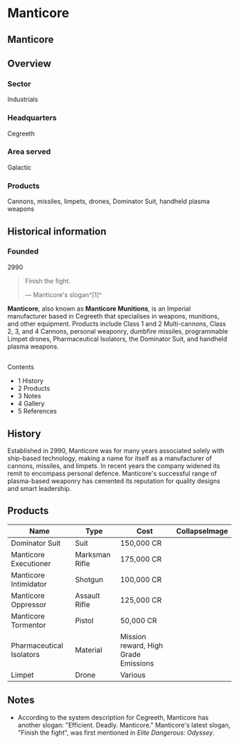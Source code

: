 # Manticore
## Manticore

		

## Overview

### Sector

Industrials

### Headquarters

Cegreeth

### Area served

Galactic

### Products

Cannons, missiles, limpets, drones, Dominator Suit, handheld plasma weapons

## Historical information

### Founded

2990

> 
> 
> Finish the fight.
> 
> 
> — Manticore's slogan^[1]^
> 

**Manticore**, also known as **Manticore Munitions**, is an Imperial manufacturer based in Cegreeth that specialises in weapons, munitions, and other equipment. Products include Class 1 and 2 Multi-cannons, Class 2, 3, and 4 Cannons, personal weaponry, dumbfire missiles, programmable Limpet drones, Pharmaceutical Isolators, the Dominator Suit, and handheld plasma weapons.

## 

Contents

- 1 History
- 2 Products
- 3 Notes
- 4 Gallery
- 5 References

## History

Established in 2990, Manticore was for many years associated solely with ship-based technology, making a name for itself as a manufacturer of cannons, missiles, and limpets. In recent years the company widened its remit to encompass personal defence. Manticore's successful range of plasma-based weaponry has cemented its reputation for quality designs and smart leadership.

## Products

| Name | Type | Cost | CollapseImage |
| --- | --- | --- | --- |
| Dominator Suit | Suit | 150,000 CR |  |
| Manticore Executioner | Marksman Rifle | 175,000 CR |  |
| Manticore Intimidator | Shotgun | 100,000 CR |  |
| Manticore Oppressor | Assault Rifle | 125,000 CR |  |
| Manticore Tormentor | Pistol | 50,000 CR |  |
| Pharmaceutical Isolators | Material | Mission reward, High Grade Emissions |  |
| Limpet | Drone | Various |  |

## Notes

- According to the system description for Cegreeth, Manticore has another slogan: "Efficient. Deadly. Manticore." Manticore's latest slogan, "Finish the fight", was first mentioned in *Elite Dangerous: Odyssey*.